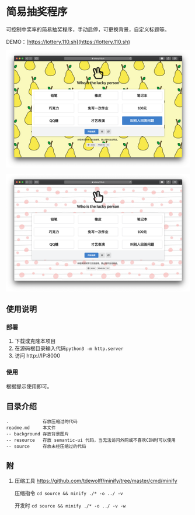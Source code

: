 # 简易抽奖程序

可控制中奖率的简易抽奖程序，手动启停，可更换背景，自定义标题等。

DEMO：[https://lottery.110.sh](https://lottery.110.sh)

![Screenshot](./screenshot/1.png)

![Screenshot](./screenshot/2.png)

## 使用说明

### 部署

1. 下载或克隆本项目
2. 在源码根目录输入代码`python3 -m http.server`
3. 访问 http://IP:8000

### 使用

根据提示使用即可。

## 目录介绍

```text
.             存放压缩过的代码
readme.md     本文件
-- background 存放背景图片
-- resource   存放 semantic-ui 代码，当无法访问外网或不喜欢CDN时可以使用
-- source     存放未经压缩过的代码
```

## 附

1. 压缩工具 https://github.com/tdewolff/minify/tree/master/cmd/minify

   压缩指令 `cd source && minify ./* -o ../ -v`

   开发时    `cd source && minify ./* -o ../ -v -w `
